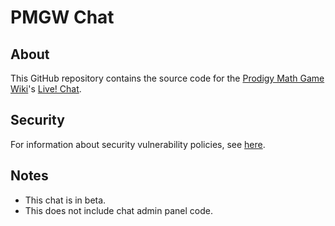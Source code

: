 # PMGW Chat
## About
This GitHub repository contains the source code for the [Prodigy Math Game Wiki](https://prodigy-math-game.fandom.com/wiki)'s [Live! Chat](https://prodigywiki-internaldomain.com/chat/).
## Security
For information about security vulnerability policies, see [here](https://github.com/Prodigy-Math-Game-Wiki/chat/blob/main/SECURITY.md).
## Notes
* This chat is in beta.
* This does not include chat admin panel code.
